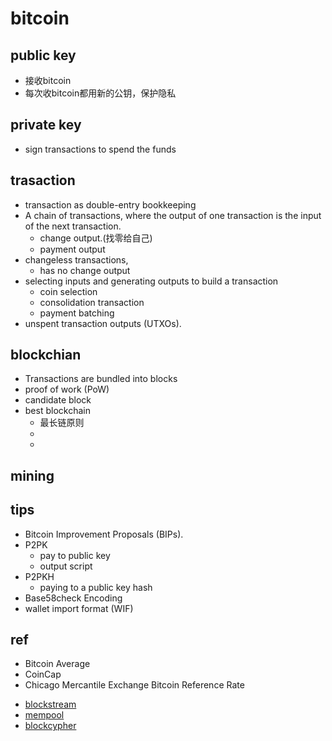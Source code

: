 # bitcoin

## public key
+ 接收bitcoin
+ 每次收bitcoin都用新的公钥，保护隐私

## private key
+ sign transactions to spend the funds

## trasaction
+ transaction as double-entry bookkeeping
+  A chain of transactions, where the output of one transaction is the input of the next transaction.
    + change output.(找零给自己)
    + payment output
+ changeless transactions,
    + has no change output
+  selecting inputs and generating outputs to build a transaction 
    + coin selection
    + consolidation transaction
    + payment batching
+ unspent transaction outputs (UTXOs).

## blockchian
+ Transactions are bundled into blocks
+ proof of work (PoW)
+ candidate block 
+ best blockchain
    + 最长链原则
    + 
    + 

## mining

## tips
+ Bitcoin Improvement Proposals (BIPs).
+ P2PK
    + pay to public key
    + output script
+ P2PKH
    + paying to a public key hash 
+ Base58check Encoding
+ wallet import format (WIF) 
## ref
<!-- bitcoin trade -->
+ Bitcoin Average
+ CoinCap
+ Chicago Mercantile Exchange Bitcoin Reference Rate
<!-- blockchain explorer -->
+ [blockstream](https://blockstream.info/)
+ [mempool](https://mempool.space/zh/)
+ [blockcypher](https://live.blockcypher.com/)